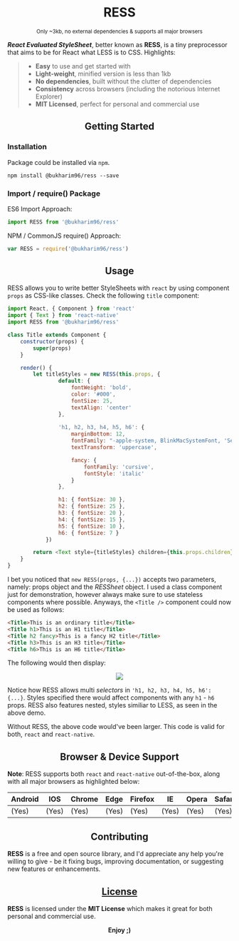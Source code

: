 
<h1 align="center">RESS</h1>
<p align="center">
<small>Only ~3kb, no external dependencies &amp; supports all major browsers</small>
</p>

***React Evaluated StyleSheet***, better known as **RESS**, is a tiny preprocessor that aims to be for React what LESS is to CSS. Highlights:

> - **Easy** to use and get started with
> - **Light-weight**, minified version is less than 1kb
> - **No dependencies**, built without the clutter of dependencies
> - **Consistency** across browsers (including the notorious Internet Explorer)
> - **MIT Licensed**, perfect for personal and commercial use

<h2 align="center">Getting Started</h2>

### Installation

Package could be installed via `npm`.

```
npm install @bukharim96/ress --save
```

### Import / require() Package

ES6 Import Approach:

```javascript
import RESS from '@bukharim96/ress'
```

NPM / CommonJS require() Approach:

```javascript
var RESS = require('@bukharim96/ress')
```

<h2 align="center">Usage</h2>

RESS allows you to write better StyleSheets with `react` by using component `props` as CSS-like classes. Check the following `title` component:

```javascript
import React, { Component } from 'react'
import { Text } from 'react-native'
import RESS from '@bukharim96/ress'

class Title extends Component {
	constructor(props) {
		super(props)
	}

	render() {
		let titleStyles = new RESS(this.props, {
				default: {
					fontWeight: 'bold',
					color: '#000',
					fontSize: 25,
					textAlign: 'center'
				},
				
				'h1, h2, h3, h4, h5, h6': {
					marginBottom: 12,
					fontFamily: "-apple-system, BlinkMacSystemFont, 'Segoe UI', 'Ubuntu', 'Helvetica Neue', sans-serif",
					textTransform: 'uppercase',

					fancy: {
						fontFamily: 'cursive',
						fontStyle: 'italic'
					}
				},

				h1: { fontSize: 30 },
				h2: { fontSize: 25 },
				h3: { fontSize: 20 },
				h4: { fontSize: 15 },
				h5: { fontSize: 10 },
				h6: { fontSize: 7 }
			})

		return <Text style={titleStyles} children={this.props.children} />
	}
}
```

I bet you noticed that `new RESS(props, {...})` accepts two parameters, namely: props object and the *RESSheet* object. I used a class component just for demonstration, however always make sure to use stateless components where possible. Anyways, the `<Title />` component could now be used as follows:

```html
<Title>This is an ordinary title</Title>
<Title h1>This is an H1 title</Title>
<Title h2 fancy>This is a fancy H2 title</Title>
<Title h3>This is an H3 title</Title>
<Title h6>This is an H6 title</Title>
```

The following would then display:

<p align="center">
	<img src="https://raw.githubusercontent.com/bukharim96/ress/master/resources/ress-001.png">
</p>

Notice how RESS allows multi *selectors* in `'h1, h2, h3, h4, h5, h6': {...}`. Styles specified there would affect components with any `h1` - `h6` props. RESS also features nested, styles similiar to LESS, as seen in the above demo.

Without RESS, the above code would've been larger. This code is valid for both, `react` and `react-native`.

<h2 align="center">Browser &amp; Device Support</h2>

**Note**: RESS supports both `react` and `react-native` out-of-the-box, along with all major browsers as highlighted below:

| Android | IOS   | Chrome | Edge  | Firefox | IE    | Opera | Safari|
|---------|-------|--------|-------|---------|-------|-------|-------|
| (Yes)   | (Yes) | (Yes)  | (Yes) | (Yes)   | (Yes) | (Yes) | (Yes) |

<h2 align="center">Contributing</h2>

**RESS** is a free and open source library, and I'd appreciate any help you're willing to give - be it fixing bugs, improving documentation, or suggesting new features or enhancements.

<h2 align="center"><a href="https://github.com/bukharim96/ress/blob/master/LICENSE">License</a></h2>

**RESS** is licensed under the **MIT License** which makes it great for both personal and commercial use.

<p align="center"><strong>Enjoy</i> ;)</strong></p>